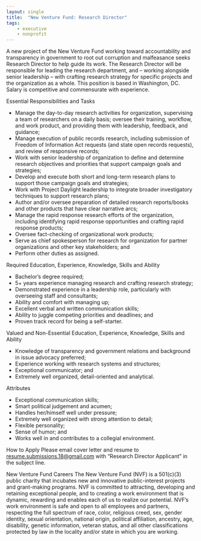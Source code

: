 ```yaml
---
layout: single
title:  "New Venture Fund: Research Director"
tags: 
    - executive
    - nonprofit
---
```


A new project of the New Venture Fund working toward accountability and transparency in government to root out corruption and malfeasance seeks Research Director to help guide its work.
The Research Director will be responsible for leading the research department, and – working alongside senior leadership – with crafting research strategy for specific projects and the organization as a whole. 
This position is based in Washington, DC. Salary is competitive and commensurate with experience.

Essential Responsibilities and Tasks 
* Manage the day-to-day research activities for organization, supervising a team of researchers on a daily basis; oversee their training, workflow, and work product, and providing them with leadership, feedback, and guidance; 
* Manage execution of public records research, including submission of Freedom of Information Act requests (and state open records requests), and review of responsive records;
* Work with senior leadership of organization to define and determine research objectives and priorities that support campaign goals and strategies;
* Develop and execute both short and long-term research plans to support those campaign goals and strategies;
* Work with Project Daylight leadership to integrate broader investigatory techniques to support research plans;
* Author and/or oversee preparation of detailed research reports/books and other products that have clear narrative arcs;  
* Manage the rapid response research efforts of the organization, including identifying rapid response opportunities and crafting rapid response products;
* Oversee fact-checking of organizational work products;
* Serve as chief spokesperson for research for organization for partner organizations and other key stakeholders; and
* Perform other duties as assigned. 

Required Education, Experience, Knowledge, Skills and Ability 
* Bachelor’s degree required;
* 5+ years experience managing research and crafting research strategy;
* Demonstrated experience in a leadership role, particularly with overseeing staff and consultants;
* Ability and comfort with managing up;
* Excellent verbal and written communication skills;
* Ability to juggle competing priorities and deadlines; and
* Proven track record for being a self-starter.

Valued and Non-Essential Education, Experience, Knowledge, Skills and Ability 
* Knowledge of transparency and government relations and background in issue advocacy preferred;
* Experience working with research systems and structures;
* Exceptional communicator; and
* Extremely well organized, detail-oriented and analytical.

Attributes
* Exceptional communication skills;
* Smart political judgement and acumen;
* Handles her/himself well under pressure;
* Extremely well organized with strong attention to detail;
* Flexible personality;
* Sense of humor; and 
* Works well in and contributes to a collegial environment.

How to Apply
Please email cover letter and resume to resume.submissions.18@gmail.com with “Research Director Applicant” in the subject line. 

New Venture Fund Careers
The New Venture Fund (NVF) is a 501(c)(3) public charity that incubates new and innovative public-interest projects and grant-making programs. NVF is committed to attracting, developing and retaining exceptional people, and to creating a work environment that is dynamic, rewarding and enables each of us to realize our potential. NVF’s work environment is safe and open to all employees and partners, respecting the full spectrum of race, color, religious creed, sex, gender identity, sexual orientation, national origin, political affiliation, ancestry, age, disability, genetic information, veteran status, and all other classifications protected by law in the locality and/or state in which you are working.
